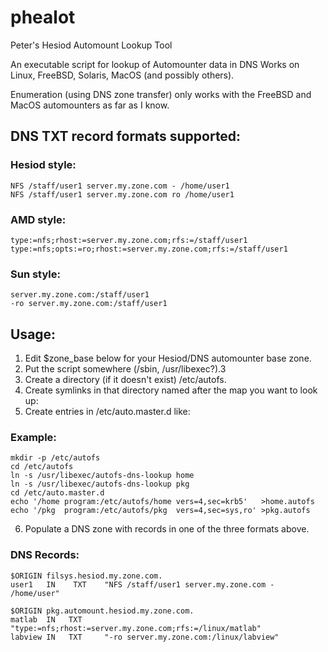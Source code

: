 # phealot

Peter's Hesiod Automount Lookup Tool

An executable script for lookup of Automounter data in DNS
Works on Linux, FreeBSD, Solaris, MacOS (and possibly others).

Enumeration (using DNS zone transfer) only works with the FreeBSD 
and MacOS automounters as far as I know.

## DNS TXT record formats supported:

### Hesiod style:
    NFS /staff/user1 server.my.zone.com - /home/user1
    NFS /staff/user1 server.my.zone.com ro /home/user1

### AMD style:
    type:=nfs;rhost:=server.my.zone.com;rfs:=/staff/user1
    type:=nfs;opts:=ro;rhost:=server.my.zone.com;rfs:=/staff/user1

### Sun style:
    server.my.zone.com:/staff/user1
    -ro server.my.zone.com:/staff/user1

## Usage:

1. Edit $zone_base below for your Hesiod/DNS automounter base zone.
2. Put the script somewhere (/sbin, /usr/libexec?).3
3. Create a directory (if it doesn't exist) /etc/autofs.
4. Create symlinks in that directory named after the map you want to look up:
5. Create entries in /etc/auto.master.d like:

### Example:
    mkdir -p /etc/autofs
    cd /etc/autofs
    ln -s /usr/libexec/autofs-dns-lookup home
    ln -s /usr/libexec/autofs-dns-lookup pkg
    cd /etc/auto.master.d
    echo '/home program:/etc/autofs/home vers=4,sec=krb5'   >home.autofs
    echo '/pkg  program:/etc/autofs/pkg  vers=4,sec=sys,ro' >pkg.autofs

6. Populate a DNS zone with records in one of the three formats above.

### DNS Records:
    $ORIGIN filsys.hesiod.my.zone.com.
    user1   IN    TXT    "NFS /staff/user1 server.my.zone.com - /home/user"
    
    $ORIGIN pkg.automount.hesiod.my.zone.com.
    matlab  IN   TXT     "type:=nfs;rhost:=server.my.zone.com;rfs:=/linux/matlab"
    labview IN   TXT     "-ro server.my.zone.com:/linux/labview"
